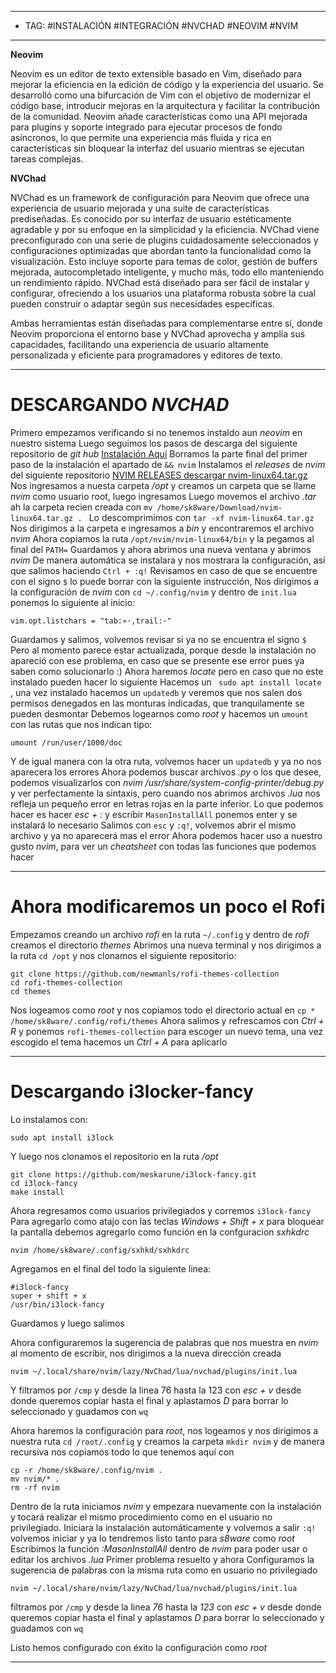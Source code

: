 
----
- TAG: #INSTALACIÓN #INTEGRACIÓN #NVCHAD #NEOVIM #NVIM 
-----
**Neovim**

Neovim es un editor de texto extensible basado en Vim, diseñado para mejorar la eficiencia en la edición de código y la experiencia del usuario. Se desarrolló como una bifurcación de Vim con el objetivo de modernizar el código base, introducir mejoras en la arquitectura y facilitar la contribución de la comunidad. Neovim añade características como una API mejorada para plugins y soporte integrado para ejecutar procesos de fondo asíncronos, lo que permite una experiencia más fluida y rica en características sin bloquear la interfaz del usuario mientras se ejecutan tareas complejas.

**NVChad**

NVChad es un framework de configuración para Neovim que ofrece una experiencia de usuario mejorada y una suite de características prediseñadas. Es conocido por su interfaz de usuario estéticamente agradable y por su enfoque en la simplicidad y la eficiencia. NVChad viene preconfigurado con una serie de plugins cuidadosamente seleccionados y configuraciones optimizadas que abordan tanto la funcionalidad como la visualización. Esto incluye soporte para temas de color, gestión de buffers mejorada, autocompletado inteligente, y mucho más, todo ello manteniendo un rendimiento rápido. NVChad está diseñado para ser fácil de instalar y configurar, ofreciendo a los usuarios una plataforma robusta sobre la cual pueden construir o adaptar según sus necesidades específicas.

Ambas herramientas están diseñadas para complementarse entre sí, donde Neovim proporciona el entorno base y NVChad aprovecha y amplía sus capacidades, facilitando una experiencia de usuario altamente personalizada y eficiente para programadores y editores de texto.

-----
# DESCARGANDO *NVCHAD* 
Primero empezamos verificando si no tenemos instaldo aun *neovim* en nuestro sistema
Luego seguimos los pasos de descarga del siguiente repositorio de *git hub* 
[Instalación Aquí](https://nvchad.com/docs/quickstart/install/)
Borramos la parte final del primer paso de la instalación el apartado de `&& nvim` 
Instalamos el *releases* de *nvim* del siguiente repositorio 
[NVIM RELEASES descargar nvim-linux64.tar.gz](https://github.com/neovim/neovim/releases/tag/v0.9.5)
Nos ingresamos a nuesta carpeta */opt* y creamos un carpeta que se llame *nvim* como usuario root, luego ingresamos
Luego movemos el archivo *.tar* ah la carpeta recien creada con `mv /home/sk8ware/Download/nvim-linux64.tar.gz . `
Lo descomprimimos con `tar -xf nvim-linux64.tar.gz` 
Nos dirigimos  a la carpeta e ingresamos a *bin* y encontraremos el archivo *nvim* 
Ahora copiamos la ruta ` /opt/nvim/nvim-linux64/bin ` y la pegamos al final del `PATH=` 
Guardamos y ahora abrimos una nueva ventana y abrimos *nvim*
De manera automática se instalara y nos mostrara la configuración, así que salimos haciendo ` Ctrl + :q! ` 
Revisamos en caso de que se encuentre con el signo `$` lo  puede borrar con la siguiente instrucción, 
Nos dirigimos a la configuración de *nvim* con  `cd ~/.config/nvim` y dentro de `init.lua` ponemos lo siguiente al inicio:
```
vim.opt.listchars = "tab:»·,trail:·"
```
Guardamos y salimos, volvemos revisar si ya no se encuentra el signo `$` 
Pero al momento parece estar actualizada, porque desde la instalación no apareció con ese problema, en caso que se presente ese error pues ya saben como solucionarlo :)
Ahora haremos *locate* pero en caso que no este instalado pueden hacer lo siguiente 
Hacemos un ` sudo apt install locate` , una vez instalado hacemos un `updatedb` y veremos que nos salen dos permisos denegados en las monturas indicadas, que tranquilamente se pueden desmontar 
Debemos logearnos como *root* y hacemos un ` umount ` con las rutas que nos indican tipo:
```
umount /run/user/1000/doc
```
Y de igual manera con la otra ruta, volvemos hacer un `updatedb` y ya no nos aparecera los errores 
Ahora podemos buscar archivos *.py* o los que desee, podemos visualizarlos con *nvim /usr/share/system-config-printer/debug.py* y ver perfectamente la sintaxis, pero cuando nos abrimos archivos *.lua* nos refleja un pequeño error en letras rojas en la parte inferior.
Lo que podemos hacer es hacer *esc + :* y escribir `MasonInstallAll` ponemos enter y se instalará lo necesario
Salimos con `esc` y `:q!`, volvemos abrir el mismo archivo y ya no aparecerá mas el error 
Ahora podemos hacer uso a nuestro gusto *nvim*, para ver un *cheatsheet* con todas las funciones que podemos hacer 

----
# Ahora modificaremos un poco el Rofi 

Empezamos creando un archivo *rofi* en la ruta ` ~/.config ` y dentro de *rofi* creamos el directorio *themes*
Abrimos una nueva terminal y nos dirigimos a la ruta `cd /opt` y nos clonamos el siguiente repositorio:
```
git clone https://github.com/newmanls/rofi-themes-collection
cd rofi-themes-collection
cd themes
```
Nos logeamos como *root* y nos copiamos todo el directorio actual en `cp * /home/sk8ware/.config/rofi/themes` 
Ahora salimos y refrescamos con *Ctrl + R* y ponemos ` rofi-themes-collection ` para escoger un nuevo tema, una vez escogido el tema hacemos un *Ctrl + A* para aplicarlo 

-----
# Descargando i3locker-fancy 

Lo instalamos con: 
```
sudo apt install i3lock
```

Y luego nos clonamos el repositorio en la ruta */opt*
```
git clone https://github.com/meskarune/i3lock-fancy.git
cd i3lock-fancy
make install
```

Ahora regresamos como usuarios privilegiados y corremos `i3lock-fancy` 
Para agregarlo como atajo con las teclas *Windows + Shift + x* para bloquear la pantalla debemos agregarlo como función en la confguracion *sxhkdrc*
```
nvim /home/sk8ware/.config/sxhkd/sxhkdrc
```

Agregamos en el final del todo la siguiente linea:
```
#i3lock-fancy
super + shift + x
/usr/bin/i3lock-fancy
```

Guardamos y luego salimos 

Ahora configuraremos la sugerencia de palabras que nos muestra en *nvim* al momento de escribir, nos dirigimos a la nueva dirección creada

```
nvim ~/.local/share/nvim/lazy/NvChad/lua/nvchad/plugins/init.lua
```

Y filtramos por ` /cmp ` y desde la linea 76 hasta la 123 con *esc + v* desde donde queremos copiar hasta el final y aplastamos *D* para borrar lo seleccionado y guadamos con `wq` 

Ahora haremos la configuración para *root*, nos logeamos y nos dirigimos a nuestra ruta `cd /root/.config` y creamos la carpeta `mkdir nvim` y de manera recursiva nos copiamos todo lo que tenemos aquí con 
``` 
cp -r /home/sk8ware/.config/nvim . 
mv nvim/* . 
rm -rf nvim
``` 

Dentro de la ruta iniciamos *nvim* y empezara nuevamente con la instalación y tocará realizar el mismo procedimiento como en el usuario no privilegiado.
Iniciara la instalación automáticamente y volvemos a salir ` :q! ` 
volvemos iniciar y ya lo tendremos listo tanto para *s8ware* como *root* 
Escribimos la función *:MasonInstallAll* dentro de *nvim* para poder usar o editar los archivos *.lua*
Primer problema resuelto y ahora 
Configuramos la sugerencia de palabras con la misma ruta como en usuario no privilegiado
```
nvim ~/.local/share/nvim/lazy/NvChad/lua/nvchad/plugins/init.lua
```
filtramos por ` /cmp ` y desde la linea *76* hasta la *123* con *esc + v* desde donde queremos copiar hasta el final y aplastamos *D* para borrar lo seleccionado y guadamos con `wq` 

Listo hemos configurado con éxito la configuración como *root*

---
